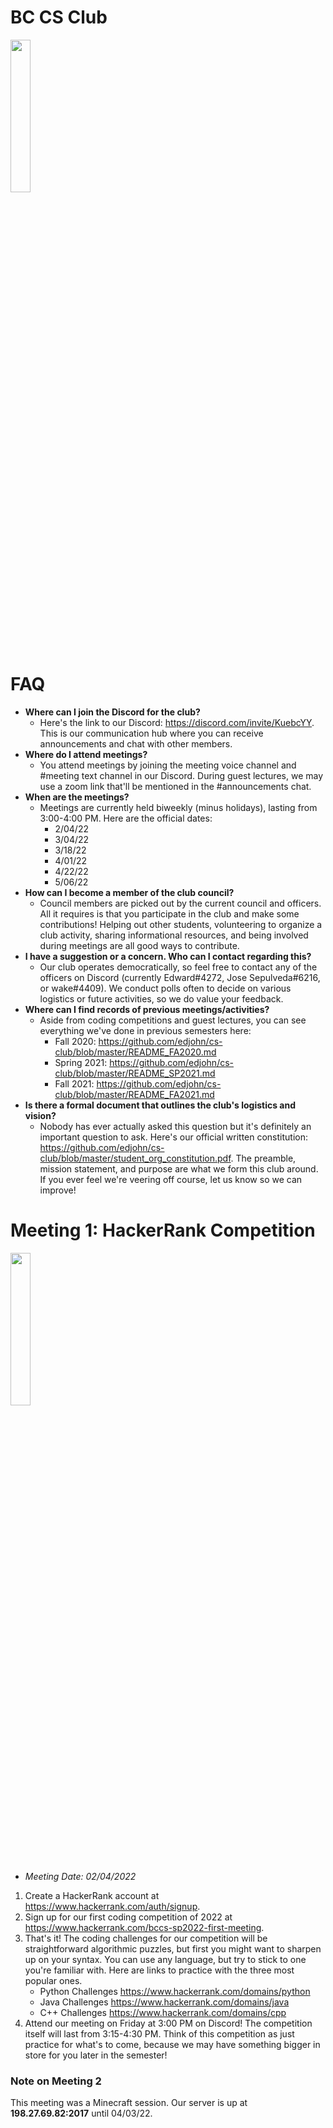 # BC CS Club
<img src="https://i.imgur.com/K2QpwMC.png" width="25%" height="25%"></img>

# FAQ
- **Where can I join the Discord for the club?**
  - Here's the link to our Discord: https://discord.com/invite/KuebcYY. This is our communication hub where you can receive announcements and chat with other members.
- **Where do I attend meetings?**
  - You attend meetings by joining the meeting voice channel and #meeting text channel in our Discord. During guest lectures, we may use a zoom link that'll be mentioned in the #announcements chat.
- **When are the meetings?**
  - Meetings are currently held biweekly (minus holidays), lasting from 3:00-4:00 PM. Here are the official dates:
    - 2/04/22
    - 3/04/22
    - 3/18/22
    - 4/01/22
    - 4/22/22
    - 5/06/22
- **How can I become a member of the club council?**
    - Council members are picked out by the current council and officers. All it requires is that you participate in the club and make some contributions!
      Helping out other students, volunteering to organize a club activity, sharing informational resources, and being involved during meetings are all good ways to contribute.
- **I have a suggestion or a concern. Who can I contact regarding this?**
  - Our club operates democratically, so feel free to contact any of the officers on Discord (currently Edward#4272, Jose Sepulveda#6216, or wake#4409). We conduct polls often to decide on various logistics or future activities, so we do value your feedback.
- **Where can I find records of previous meetings/activities?**
  - Aside from coding competitions and guest lectures, you can see everything we've done in previous semesters here: 
    - Fall 2020: https://github.com/edjohn/cs-club/blob/master/README_FA2020.md 
    - Spring 2021: https://github.com/edjohn/cs-club/blob/master/README_SP2021.md
    - Fall 2021: https://github.com/edjohn/cs-club/blob/master/README_FA2021.md
- **Is there a formal document that outlines the club's logistics and vision?**
   - Nobody has ever actually asked this question but it's definitely an important question to ask. Here's our official written constitution: https://github.com/edjohn/cs-club/blob/master/student_org_constitution.pdf. The preamble, mission statement, and purpose are what we form this club around. If you ever feel we're veering off course, let us know so we can improve!

# Meeting 1: HackerRank Competition
<img src="https://upload.wikimedia.org/wikipedia/commons/6/65/HackerRank_logo.png" width="25%" height="25%"></img>
- *Meeting Date: 02/04/2022*
1. Create a HackerRank account at https://www.hackerrank.com/auth/signup.
2. Sign up for our first coding competition of 2022 at https://www.hackerrank.com/bccs-sp2022-first-meeting.
3. That's it! The coding challenges for our competition will be straightforward algorithmic puzzles, but first you might want to sharpen up on your syntax. 
   You can use any language, but try to stick to one you're familiar with. Here are links to practice with the three most popular ones.
   - Python Challenges https://www.hackerrank.com/domains/python
   - Java Challenges https://www.hackerrank.com/domains/java
   - C++ Challenges https://www.hackerrank.com/domains/cpp
4. Attend our meeting on Friday at 3:00 PM on Discord! The competition itself will last from 3:15-4:30 PM. Think of this competition as just practice for what's to come, because we may have something bigger in store for you later in the semester!

### Note on Meeting 2
This meeting was a Minecraft session. Our server is up at **198.27.69.82:2017** until 04/03/22.

